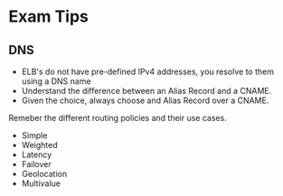 # Exam Tips

## DNS

- ELB's do not have pre-defined IPv4 addresses, you resolve to them using a DNS name
- Understand the difference between an Alias Record and a CNAME.
- Given the choice, always choose and Alias Record over a CNAME.

Remeber the different routing policies and their use cases.

- Simple
- Weighted
- Latency
- Failover
- Geolocation
- Multivalue
